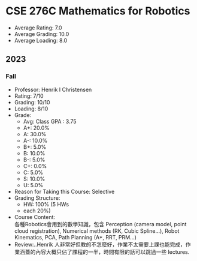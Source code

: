 # CSE 276C Mathematics for Robotics 
- Average Rating: 7.0
- Average Grading: 10.0
- Average Loading: 8.0
## 2023
### Fall
- Professor: Henrik I Christensen
- Rating: 7/10
- Grading: 10/10
- Loading: 8/10
- Grade:
  - Avg: Class GPA : 3.75
  - A+: 20.0%
  - A: 30.0%
  - A-: 10.0%
  - B+: 5.0%
  - B: 10.0%
  - B-: 5.0%
  - C+: 0.0%
  - C: 5.0%
  - S: 10.0%
  - U: 5.0%
- Reason for Taking this Course: Selective
- Grading Structure:
  - HW: 100% (5 HWs
  -  each 20%)
- Course Content:  
各種Robotics會用到的數學知識，包含 Perception (camera model, point cloud registration), Numerical methods (RK, Cubic Spline...), Robot Kinematics, PCA, Path Planning (A*, RRT, PRM...)  
- Review:..Henrik 人非常好但教的不怎麼好，作業不太需要上課也能完成，作業涵蓋的內容大概只佔了課程的一半，時間有限的話可以跳過一些 lectures.
